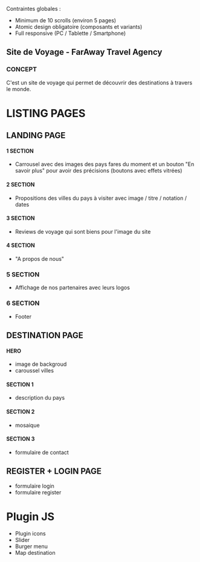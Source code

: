Contraintes globales :
<ul>
  <li>Minimum de 10 scrolls (environ 5 pages)</li>
  <li>Atomic design obligatoire (composants et variants)</li>
  <li>Full responsive (PC / Tablette / Smartphone)</li>
</ul>

## Site de Voyage - FarAway Travel Agency

### CONCEPT 

C'est un site de voyage qui permet de découvrir des destinations à travers le monde.

# LISTING PAGES

## LANDING PAGE

#### 1 SECTION
- Carrousel avec des images des pays fares du moment et un bouton "En savoir plus" pour avoir des précisions (boutons avec effets vitrées)

#### 2 SECTION
- Propositions des villes du pays à visiter avec image / titre / notation / dates 

#### 3 SECTION
- Reviews de voyage qui sont biens pour l'image du site

#### 4 SECTION
- "A propos de nous" 

### 5 SECTION
- Affichage de nos partenaires avec leurs logos

### 6 SECTION 
- Footer

## DESTINATION PAGE

#### HERO
- image de backgroud 
- caroussel villes

#### SECTION 1
- description du pays

#### SECTION 2
- mosaique

#### SECTION 3
- formulaire de contact

## REGISTER + LOGIN PAGE

- formulaire login
- formulaire register

# Plugin JS

- Plugin icons
- Slider
- Burger menu
- Map destination



